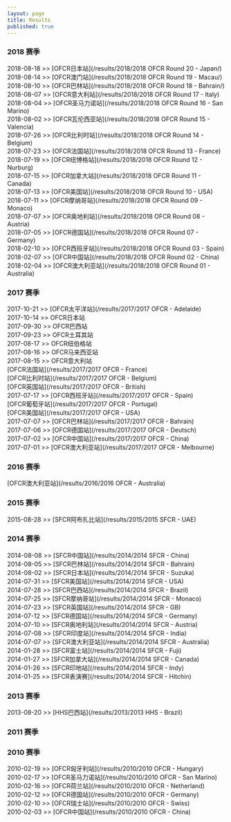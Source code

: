 ```yaml
---
layout: page
title: Results
published: true
---
```

### 2018 赛季  
2018-08-18 >> [OFCR日本站](/results/2018/2018 OFCR Round 20 - Japan/)  
2018-08-14 >> [OFCR澳门站](/results/2018/2018 OFCR Round 19 - Macau/)  
2018-08-10 >> [OFCR巴林站](/results/2018/2018 OFCR Round 18 - Bahrain/)  
2018-08-07 >> [OFCR意大利站](/results/2018/2018 OFCR Round 17 - Italy)  
2018-08-04 >> [OFCR圣马力诺站](/results/2018/2018 OFCR Round 16 - San Marino)  
2018-08-02 >> [OFCR瓦伦西亚站](/results/2018/2018 OFCR Round 15 - Valencia)  
2018-07-26 >> [OFCR比利时站](/results/2018/2018 OFCR Round 14 - Belgium)  
2018-07-23 >> [OFCR法国站](/results/2018/2018 OFCR Round 13 - France)  
2018-07-19 >> [OFCR纽博格站](/results/2018/2018 OFCR Round 12 - Nurburg)  
2018-07-15 >> [OFCR加拿大站](/results/2018/2018 OFCR Round 11 - Canada)  
2018-07-13 >> [OFCR美国站](/results/2018/2018 OFCR Round 10 - USA)  
2018-07-11 >> [OFCR摩纳哥站](/results/2018/2018 OFCR Round 09 - Monaco)  
2018-07-07 >> [OFCR奥地利站](/results/2018/2018 OFCR Round 08 - Austria)  
2018-07-05 >> [OFCR德国站](/results/2018/2018 OFCR Round 07 - Germany)  
2018-02-10 >> [OFCR西班牙站](/results/2018/2018 OFCR Round 03 - Spain)  
2018-02-07 >> [OFCR中国站](/results/2018/2018 OFCR Round 02 - China)  
2018-02-04 >> [OFCR澳大利亚站](/results/2018/2018 OFCR Round 01 - Australia)  
  
### 2017 赛季  
2017-10-21 >> [OFCR太平洋站](/results/2017/2017 OFCR - Adelaide)  
2017-10-14 >> OFCR日本站  
2017-09-30 >> OFCR巴西站  
2017-09-23 >> OFCR土耳其站  
2017-08-17 >> OFCR纽伯格站  
2017-08-16 >> OFCR马来西亚站  
2017-08-15 >> OFCR意大利站  
[OFCR法国站](/results/2017/2017 OFCR - France)  
[OFCR比利时站](/results/2017/2017 OFCR - Belgium)  
[OFCR英国站](/results/2017/2017 OFCR - British)  
2017-07-17 >> [OFCR西班牙站](/results/2017/2017 OFCR - Spain)  
[OFCR葡萄牙站](/results/2017/2017 OFCR - Portugal)  
[OFCR美国站](/results/2017/2017 OFCR - USA)  
2017-07-07 >> [OFCR巴林站](/results/2017/2017 OFCR - Bahrain)  
2017-07-06 >> [OFCR德国站](/results/2017/2017 OFCR - Deutsch)  
2017-07-02 >> [OFCR中国站](/results/2017/2017 OFCR - China)  
2017-07-01 >> [OFCR澳大利亚站](/results/2017/2017 OFCR - Melbourne)  

### 2016 赛季  
[OFCR澳大利亚站](/results/2016/2016 OFCR - Australia)  
### 2015 赛季  
2015-08-28 >> [SFCR阿布扎比站](/results/2015/2015 SFCR - UAE)
### 2014 赛季  
2014-08-08 >> [SFCR中国站](/results/2014/2014 SFCR - China)  
2014-08-05 >> [SFCR巴林站](/results/2014/2014 SFCR - Bahrain)  
2014-08-02 >> [SFCR日本站](/results/2014/2014 SFCR - Suzuka)  
2014-07-31 >> [SFCR美国站](/results/2014/2014 SFCR - USA)  
2014-07-28 >> [SFCR巴西站](/results/2014/2014 SFCR - Brazil)  
2014-07-25 >> [SFCR摩纳哥站](/results/2014/2014 SFCR - Monaco)  
2014-07-23 >> [SFCR英国站](/results/2014/2014 SFCR - GB)  
2014-07-12 >> [SFCR德国站](/results/2014/2014 SFCR - Germany)  
2014-07-10 >> [SFCR奥地利站](/results/2014/2014 SFCR - Austria)  
2014-07-08 >> [SFCR印度站](/results/2014/2014 SFCR - India)  
2014-07-07 >> [SFCR澳大利亚站](/results/2014/2014 SFCR - Australia)  
2014-01-28 >> [SFCR富士站](/results/2014/2014 SFCR - Fuji)  
2014-01-27 >> [SFCR加拿大站](/results/2014/2014 SFCR - Canada)  
2014-01-26 >> [SFCR印地站](/results/2014/2014 SFCR - Indy)  
2014-01-25 >> [SFCR表演赛](/results/2014/2014 SFCR - Hitchin)  

### 2013 赛季  
2013-08-20 >> [HHS巴西站](/results/2013/2013 HHS - Brazil)  

### 2011 赛季

### 2010 赛季  
2010-02-19 >> [OFCR匈牙利站](/results/2010/2010 OFCR - Hungary)  
2010-02-17 >> [OFCR圣马力诺站](/results/2010/2010 OFCR - San Marino)  
2010-02-16 >> [OFCR荷兰站](/results/2010/2010 OFCR - Netherland)  
2010-02-12 >> [OFCR德国站](/results/2010/2010 OFCR - Germany)  
2010-02-10 >> [OFCR瑞士站](/results/2010/2010 OFCR - Swiss)  
2010-02-03 >> [OFCR中国站](/results/2010/2010 OFCR - China)   
